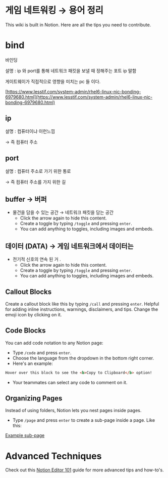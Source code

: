 # 게임 네트워킹 → 용어 정리

This wiki is built in Notion. Here are all the tips you need to contribute.

# bind

바인딩 

설명 : ip 와 port를 통해  네트워크 패킷을 보낼 때  정해주는 포트 ip 말함

게이트웨이가 직접적으로 영향을 미치는 pc 들 이다. 

[https://www.lesstif.com/system-admin/rhel6-linux-nic-bonding-6979680.html](https://www.lesstif.com/system-admin/rhel6-linux-nic-bonding-6979680.html)

## ip

설명 : 컴퓨터이냐 이런느낌 

→ 즉 컴퓨터 주소

## port

설명 : 컴퓨터 주소로 가기 위한 통로 

→ 즉  컴퓨터 주소를 가지 위한 길

## buffer → 버퍼

- 물건을 담을 수 있는 공간 → 네트워크 패킷을 담는 공간
    - Click the arrow again to hide this content.
    - Create a toggle by typing `/toggle` and pressing `enter`.
    - You can add anything to toggles, including images and embeds.

## 데이터 (DATA) → 게임 네트워크에서 데이터는

- 전기적 신호의 연속 된 거 .
    - Click the arrow again to hide this content.
    - Create a toggle by typing `/toggle` and pressing `enter`.
    - You can add anything to toggles, including images and embeds.

## Callout Blocks

Create a callout block like this by typing `/call` and pressing `enter`.
Helpful for adding inline instructions, warnings, disclaimers, and tips.
Change the emoji icon by clicking on it.

## Code Blocks

You can add code notation to any Notion page:

- Type `/code` and press `enter`.
- Choose the language from the dropdown in the bottom right corner.
- Here's an example:

```html
Hover over this block to see the <b>Copy to Clipboard</b> option!
```

- Your teammates can select any code to comment on it.

## Organizing Pages

Instead of using folders, Notion lets you nest pages inside pages.

- Type `/page` and press `enter` to create a sub-page inside a page. Like this:

[Example sub-page](https://www.notion.so/Example-sub-page-0d2b77e8d07045dabfb3cdb4c385ebed)

# Advanced Techniques

Check out this [Notion Editor 101](https://www.notion.so/Writing-editing-basics-68c7c67047494fdb87d50185429df93e) guide for more advanced tips and how-to's.